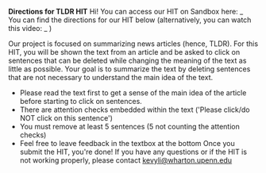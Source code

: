 **Directions for TLDR HIT**
Hi! You can access our HIT on Sandbox here: _  
You can find the directions for our HIT below (alternatively, you can watch this video: _ )  

Our project is focused on summarizing news articles (hence, TLDR). For this HIT, you will be shown the text from an article and be asked to click on sentences that can be deleted while changing the meaning of the text as little as possible. Your goal is to summarize the text by deleting sentences that are not necessary to understand the main idea of the text.
* Please read the text first to get a sense of the main idea of the article before starting to click on sentences.
* There are attention checks embedded within the text ('Please click/do NOT click on this sentence')
* You must remove at least 5 sentences (5 not counting the attention checks)
* Feel free to leave feedback in the textbox at the bottom
Once you submit the HIT, you're done!
If you have any questions or if the HIT is not working properly, please contact kevyli@wharton.upenn.edu 
